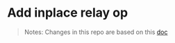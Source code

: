 # Add inplace relay op

> Notes: Changes in this repo are based on this [doc](https://tvm.apache.org/docs/dev/how_to/relay_add_op.html)